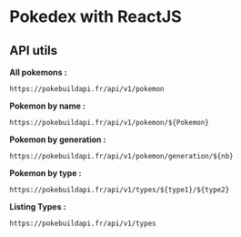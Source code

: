 # Pokedex with ReactJS

## API utils

**All pokemons :**

```
https://pokebuildapi.fr/api/v1/pokemon
```

**Pokemon by name :**

```
https://pokebuildapi.fr/api/v1/pokemon/${Pokemon}
```

**Pokemon by generation :**

```
https://pokebuildapi.fr/api/v1/pokemon/generation/${nb}
```

**Pokemon by type :**

```
https://pokebuildapi.fr/api/v1/types/${type1}/${type2}
```

**Listing Types :**

```
https://pokebuildapi.fr/api/v1/types
```

